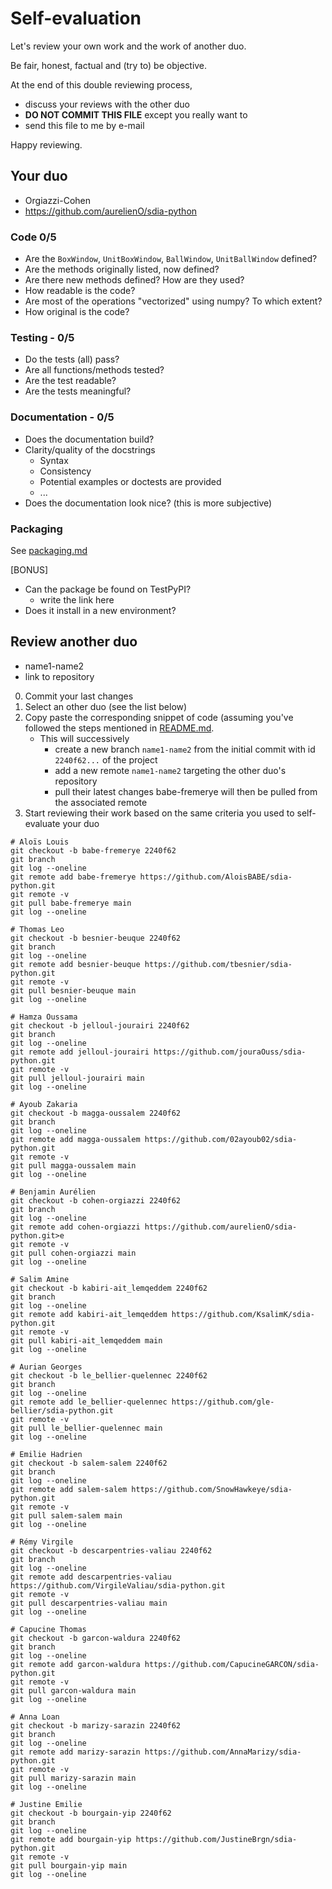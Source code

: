 # Self-evaluation

Let's review your own work and the work of another duo.

Be fair, honest, factual and (try to) be objective.

At the end of this double reviewing process,

- discuss your reviews with the other duo
- **DO NOT COMMIT THIS FILE** except you really want to
- send this file to me by e-mail

Happy reviewing.

## Your duo

- Orgiazzi-Cohen
- <https://github.com/aurelienO/sdia-python>

### Code 0/5

- Are the `BoxWindow`, `UnitBoxWindow`, `BallWindow`, `UnitBallWindow` defined?
- Are the methods originally listed, now defined?
- Are there new methods defined? How are they used?
- How readable is the code?
- Are most of the operations "vectorized" using numpy? To which extent?
- How original is the code?

### Testing - 0/5

- Do the tests (all) pass?
- Are all functions/methods tested?
- Are the test readable?
- Are the tests meaningful?

### Documentation - 0/5

- Does the documentation build?
- Clarity/quality of the docstrings
  - Syntax
  - Consistency
  - Potential examples or doctests are provided
  - ...
- Does the documentation look nice? (this is more subjective)

### Packaging

See [packaging.md](.packaging.md)

[BONUS]

- Can the package be found on TestPyPI?
  - write the link here
- Does it install in a new environment?

## Review another duo

- name1-name2
- link to repository

0. Commit your last changes
1. Select an other duo (see the list below)
2. Copy paste the corresponding snippet of code (assuming you've followed the steps mentioned in [README.md](../README.md#get-the-project).
   - This will successively
     - create a new branch `name1-name2` from the initial commit with id `2240f62...` of the project
     - add a new remote `name1-name2` targeting the other duo's repository
     - pull their latest changes babe-fremerye will then be pulled from the associated remote
3. Start reviewing their work based on the same criteria you used to self-evaluate your duo

```language
# Aloïs Louis
git checkout -b babe-fremerye 2240f62
git branch
git log --oneline
git remote add babe-fremerye https://github.com/AloisBABE/sdia-python.git
git remote -v
git pull babe-fremerye main
git log --oneline

# Thomas Leo
git checkout -b besnier-beuque 2240f62
git branch
git log --oneline
git remote add besnier-beuque https://github.com/tbesnier/sdia-python.git
git remote -v
git pull besnier-beuque main
git log --oneline

# Hamza Oussama
git checkout -b jelloul-jourairi 2240f62
git branch
git log --oneline
git remote add jelloul-jourairi https://github.com/jouraOuss/sdia-python.git
git remote -v
git pull jelloul-jourairi main
git log --oneline

# Ayoub Zakaria
git checkout -b magga-oussalem 2240f62
git branch
git log --oneline
git remote add magga-oussalem https://github.com/02ayoub02/sdia-python.git
git remote -v
git pull magga-oussalem main
git log --oneline

# Benjamin Aurélien
git checkout -b cohen-orgiazzi 2240f62
git branch
git log --oneline
git remote add cohen-orgiazzi https://github.com/aurelienO/sdia-python.git>e
git remote -v
git pull cohen-orgiazzi main
git log --oneline

# Salim Amine
git checkout -b kabiri-ait_lemqeddem 2240f62
git branch
git log --oneline
git remote add kabiri-ait_lemqeddem https://github.com/KsalimK/sdia-python.git
git remote -v
git pull kabiri-ait_lemqeddem main
git log --oneline

# Aurian Georges
git checkout -b le_bellier-quelennec 2240f62
git branch
git log --oneline
git remote add le_bellier-quelennec https://github.com/gle-bellier/sdia-python.git
git remote -v
git pull le_bellier-quelennec main
git log --oneline

# Emilie Hadrien
git checkout -b salem-salem 2240f62
git branch
git log --oneline
git remote add salem-salem https://github.com/SnowHawkeye/sdia-python.git
git remote -v
git pull salem-salem main
git log --oneline

# Rémy Virgile
git checkout -b descarpentries-valiau 2240f62
git branch
git log --oneline
git remote add descarpentries-valiau https://github.com/VirgileValiau/sdia-python.git
git remote -v
git pull descarpentries-valiau main
git log --oneline

# Capucine Thomas
git checkout -b garcon-waldura 2240f62
git branch
git log --oneline
git remote add garcon-waldura https://github.com/CapucineGARCON/sdia-python.git
git remote -v
git pull garcon-waldura main
git log --oneline

# Anna Loan
git checkout -b marizy-sarazin 2240f62
git branch
git log --oneline
git remote add marizy-sarazin https://github.com/AnnaMarizy/sdia-python.git
git remote -v
git pull marizy-sarazin main
git log --oneline

# Justine Emilie
git checkout -b bourgain-yip 2240f62
git branch
git log --oneline
git remote add bourgain-yip https://github.com/JustineBrgn/sdia-python.git
git remote -v
git pull bourgain-yip main
git log --oneline
```
